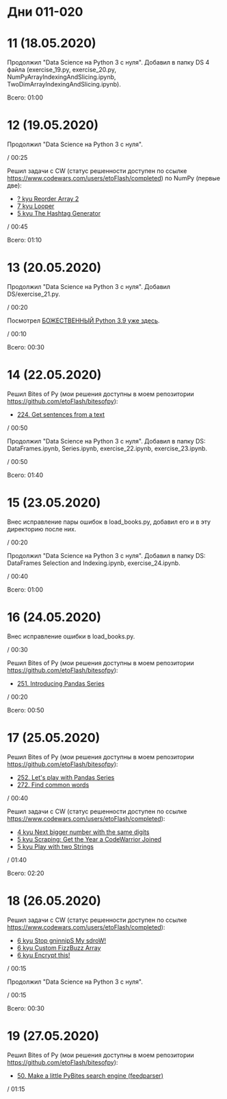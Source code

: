 # Дни 011-020

# 11 (18.05.2020)

Продолжил "Data Science на Python 3 с нуля". Добавил в папку DS 4 файла (exercise_19.py, exercise_20.py, NumPyArrayIndexingAndSlicing.ipynb, TwoDimArrayIndexingAndSlicing.ipynb).

Всего: 01:00

# 12 (19.05.2020)

Продолжил "Data Science на Python 3 с нуля".

/ 00:25

Решил задачи с CW (статус решенности доступен по ссылке https://www.codewars.com/users/etoFlash/completed) по NumPy (первые две):

* [? kyu Reorder Array 2](https://www.codewars.com/kata/5a48fab7bdb9b5b3690009b6)
* [7 kyu Looper](https://www.codewars.com/kata/5a35f08b9e5f4923790010dc)
* [5 kyu The Hashtag Generator](https://www.codewars.com/kata/52449b062fb80683ec000024)

/ 00:45

Всего: 01:10

# 13 (20.05.2020)

Продолжил "Data Science на Python 3 с нуля". Добавил DS/exercise_21.py.

/ 00:20

Посмотрел [БОЖЕСТВЕННЫЙ Python 3.9 уже здесь](https://youtu.be/HrGg6KTJwhA).

/ 00:10

Всего: 00:30

# 14 (22.05.2020)

Решил Bites of Py (мои решения доступны в моем репозитории https://github.com/etoFlash/bitesofpy):

* [224. Get sentences from a text](https://codechalleng.es/bites/224/)

/ 00:50

Продолжил "Data Science на Python 3 с нуля". Добавил в папку DS: DataFrames.ipynb, Series.ipynb, exercise_22.ipynb, exercise_23.ipynb.

/ 00:50

Всего: 01:40

# 15 (23.05.2020)

Внес исправление пары ошибок в load_books.py, добавил его и в эту директорию после них.

/ 00:20

Продолжил "Data Science на Python 3 с нуля". Добавил в папку DS: DataFrames Selection and Indexing.ipynb, exercise_24.ipynb.

/ 00:40

Всего: 01:00

# 16 (24.05.2020)

Внес исправление ошибки в load_books.py.

/ 00:30

Решил Bites of Py (мои решения доступны в моем репозитории https://github.com/etoFlash/bitesofpy):

* [251. Introducing Pandas Series](https://codechalleng.es/bites/251/)

/ 00:20

Всего: 00:50

# 17 (25.05.2020)

Решил Bites of Py (мои решения доступны в моем репозитории https://github.com/etoFlash/bitesofpy):

* [252. Let's play with Pandas Series](https://codechalleng.es/bites/252/)
* [272. Find common words](https://codechalleng.es/bites/272/)

/ 00:40

Решил задачи с CW (статус решенности доступен по ссылке https://www.codewars.com/users/etoFlash/completed):

* [4 kyu Next bigger number with the same digits](https://www.codewars.com/kata/55983863da40caa2c900004e)
* [5 kyu Scraping: Get the Year a CodeWarrior Joined](https://www.codewars.com/kata/58ab2ed1acbab2eacc00010e)
* [5 kyu Play with two Strings](https://www.codewars.com/kata/56c30ad8585d9ab99b000c54)

/ 01:40

Всего: 02:20

# 18 (26.05.2020)

Решил задачи с CW (статус решенности доступен по ссылке https://www.codewars.com/users/etoFlash/completed):

* [6 kyu Stop gninnipS My sdroW!](https://www.codewars.com/kata/5264d2b162488dc400000001)
* [6 kyu Custom FizzBuzz Array](https://www.codewars.com/kata/5355a811a93a501adf000ab7)
* [6 kyu Encrypt this!](https://www.codewars.com/kata/5848565e273af816fb000449)

/ 00:15

Продолжил "Data Science на Python 3 с нуля".

/ 00:15

Всего: 00:30

# 19 (27.05.2020)

Решил Bites of Py (мои решения доступны в моем репозитории https://github.com/etoFlash/bitesofpy):

* [50. Make a little PyBites search engine (feedparser)](https://codechalleng.es/bites/50/)

/ 01:15
